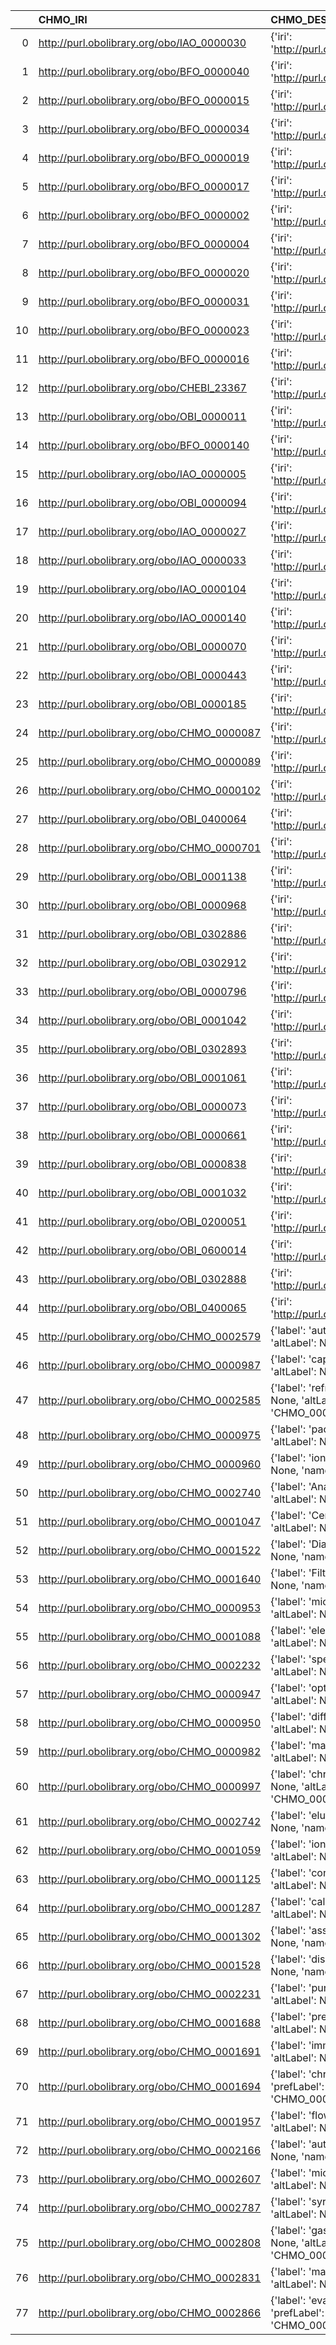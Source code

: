 |    | CHMO_IRI                                    | CHMO_DESC                                                                                                       | OBI_IRI                                     | OBI_DESC                                               |
|---:|:--------------------------------------------|:----------------------------------------------------------------------------------------------------------------|:--------------------------------------------|:-------------------------------------------------------|
|  0 | http://purl.obolibrary.org/obo/IAO_0000030  | {'iri': 'http://purl.obolibrary.org/obo/IAO_0000030'}                                                           | http://purl.obolibrary.org/obo/IAO_0000030  | {'iri': 'http://purl.obolibrary.org/obo/IAO_0000030'}  |
|  1 | http://purl.obolibrary.org/obo/BFO_0000040  | {'iri': 'http://purl.obolibrary.org/obo/BFO_0000040'}                                                           | http://purl.obolibrary.org/obo/BFO_0000040  | {'iri': 'http://purl.obolibrary.org/obo/BFO_0000040'}  |
|  2 | http://purl.obolibrary.org/obo/BFO_0000015  | {'iri': 'http://purl.obolibrary.org/obo/BFO_0000015'}                                                           | http://purl.obolibrary.org/obo/BFO_0000015  | {'iri': 'http://purl.obolibrary.org/obo/BFO_0000015'}  |
|  3 | http://purl.obolibrary.org/obo/BFO_0000034  | {'iri': 'http://purl.obolibrary.org/obo/BFO_0000034'}                                                           | http://purl.obolibrary.org/obo/BFO_0000034  | {'iri': 'http://purl.obolibrary.org/obo/BFO_0000034'}  |
|  4 | http://purl.obolibrary.org/obo/BFO_0000019  | {'iri': 'http://purl.obolibrary.org/obo/BFO_0000019'}                                                           | http://purl.obolibrary.org/obo/BFO_0000019  | {'iri': 'http://purl.obolibrary.org/obo/BFO_0000019'}  |
|  5 | http://purl.obolibrary.org/obo/BFO_0000017  | {'iri': 'http://purl.obolibrary.org/obo/BFO_0000017'}                                                           | http://purl.obolibrary.org/obo/BFO_0000017  | {'iri': 'http://purl.obolibrary.org/obo/BFO_0000017'}  |
|  6 | http://purl.obolibrary.org/obo/BFO_0000002  | {'iri': 'http://purl.obolibrary.org/obo/BFO_0000002'}                                                           | http://purl.obolibrary.org/obo/BFO_0000002  | {'iri': 'http://purl.obolibrary.org/obo/BFO_0000002'}  |
|  7 | http://purl.obolibrary.org/obo/BFO_0000004  | {'iri': 'http://purl.obolibrary.org/obo/BFO_0000004'}                                                           | http://purl.obolibrary.org/obo/BFO_0000004  | {'iri': 'http://purl.obolibrary.org/obo/BFO_0000004'}  |
|  8 | http://purl.obolibrary.org/obo/BFO_0000020  | {'iri': 'http://purl.obolibrary.org/obo/BFO_0000020'}                                                           | http://purl.obolibrary.org/obo/BFO_0000020  | {'iri': 'http://purl.obolibrary.org/obo/BFO_0000020'}  |
|  9 | http://purl.obolibrary.org/obo/BFO_0000031  | {'iri': 'http://purl.obolibrary.org/obo/BFO_0000031'}                                                           | http://purl.obolibrary.org/obo/BFO_0000031  | {'iri': 'http://purl.obolibrary.org/obo/BFO_0000031'}  |
| 10 | http://purl.obolibrary.org/obo/BFO_0000023  | {'iri': 'http://purl.obolibrary.org/obo/BFO_0000023'}                                                           | http://purl.obolibrary.org/obo/BFO_0000023  | {'iri': 'http://purl.obolibrary.org/obo/BFO_0000023'}  |
| 11 | http://purl.obolibrary.org/obo/BFO_0000016  | {'iri': 'http://purl.obolibrary.org/obo/BFO_0000016'}                                                           | http://purl.obolibrary.org/obo/BFO_0000016  | {'iri': 'http://purl.obolibrary.org/obo/BFO_0000016'}  |
| 12 | http://purl.obolibrary.org/obo/CHEBI_23367  | {'iri': 'http://purl.obolibrary.org/obo/CHEBI_23367'}                                                           | http://purl.obolibrary.org/obo/CHEBI_23367  | {'iri': 'http://purl.obolibrary.org/obo/CHEBI_23367'}  |
| 13 | http://purl.obolibrary.org/obo/OBI_0000011  | {'iri': 'http://purl.obolibrary.org/obo/OBI_0000011'}                                                           | http://purl.obolibrary.org/obo/OBI_0000011  | {'iri': 'http://purl.obolibrary.org/obo/OBI_0000011'}  |
| 14 | http://purl.obolibrary.org/obo/BFO_0000140  | {'iri': 'http://purl.obolibrary.org/obo/BFO_0000140'}                                                           | http://purl.obolibrary.org/obo/BFO_0000140  | {'iri': 'http://purl.obolibrary.org/obo/BFO_0000140'}  |
| 15 | http://purl.obolibrary.org/obo/IAO_0000005  | {'iri': 'http://purl.obolibrary.org/obo/IAO_0000005'}                                                           | http://purl.obolibrary.org/obo/IAO_0000005  | {'iri': 'http://purl.obolibrary.org/obo/IAO_0000005'}  |
| 16 | http://purl.obolibrary.org/obo/OBI_0000094  | {'iri': 'http://purl.obolibrary.org/obo/OBI_0000094'}                                                           | http://purl.obolibrary.org/obo/OBI_0000094  | {'iri': 'http://purl.obolibrary.org/obo/OBI_0000094'}  |
| 17 | http://purl.obolibrary.org/obo/IAO_0000027  | {'iri': 'http://purl.obolibrary.org/obo/IAO_0000027'}                                                           | http://purl.obolibrary.org/obo/IAO_0000027  | {'iri': 'http://purl.obolibrary.org/obo/IAO_0000027'}  |
| 18 | http://purl.obolibrary.org/obo/IAO_0000033  | {'iri': 'http://purl.obolibrary.org/obo/IAO_0000033'}                                                           | http://purl.obolibrary.org/obo/IAO_0000033  | {'iri': 'http://purl.obolibrary.org/obo/IAO_0000033'}  |
| 19 | http://purl.obolibrary.org/obo/IAO_0000104  | {'iri': 'http://purl.obolibrary.org/obo/IAO_0000104'}                                                           | http://purl.obolibrary.org/obo/IAO_0000104  | {'iri': 'http://purl.obolibrary.org/obo/IAO_0000104'}  |
| 20 | http://purl.obolibrary.org/obo/IAO_0000140  | {'iri': 'http://purl.obolibrary.org/obo/IAO_0000140'}                                                           | http://purl.obolibrary.org/obo/IAO_0000140  | {'iri': 'http://purl.obolibrary.org/obo/IAO_0000140'}  |
| 21 | http://purl.obolibrary.org/obo/OBI_0000070  | {'iri': 'http://purl.obolibrary.org/obo/OBI_0000070'}                                                           | http://purl.obolibrary.org/obo/OBI_0000070  | {'iri': 'http://purl.obolibrary.org/obo/OBI_0000070'}  |
| 22 | http://purl.obolibrary.org/obo/OBI_0000443  | {'iri': 'http://purl.obolibrary.org/obo/OBI_0000443'}                                                           | http://purl.obolibrary.org/obo/OBI_0000443  | {'iri': 'http://purl.obolibrary.org/obo/OBI_0000443'}  |
| 23 | http://purl.obolibrary.org/obo/OBI_0000185  | {'iri': 'http://purl.obolibrary.org/obo/OBI_0000185'}                                                           | http://purl.obolibrary.org/obo/OBI_0000185  | {'iri': 'http://purl.obolibrary.org/obo/OBI_0000185'}  |
| 24 | http://purl.obolibrary.org/obo/CHMO_0000087 | {'iri': 'http://purl.obolibrary.org/obo/CHMO_0000087'}                                                          | http://purl.obolibrary.org/obo/CHMO_0000087 | {'iri': 'http://purl.obolibrary.org/obo/CHMO_0000087'} |
| 25 | http://purl.obolibrary.org/obo/CHMO_0000089 | {'iri': 'http://purl.obolibrary.org/obo/CHMO_0000089'}                                                          | http://purl.obolibrary.org/obo/CHMO_0000089 | {'iri': 'http://purl.obolibrary.org/obo/CHMO_0000089'} |
| 26 | http://purl.obolibrary.org/obo/CHMO_0000102 | {'iri': 'http://purl.obolibrary.org/obo/CHMO_0000102'}                                                          | http://purl.obolibrary.org/obo/CHMO_0000102 | {'iri': 'http://purl.obolibrary.org/obo/CHMO_0000102'} |
| 27 | http://purl.obolibrary.org/obo/OBI_0400064  | {'iri': 'http://purl.obolibrary.org/obo/OBI_0400064'}                                                           | http://purl.obolibrary.org/obo/OBI_0400064  | {'iri': 'http://purl.obolibrary.org/obo/OBI_0400064'}  |
| 28 | http://purl.obolibrary.org/obo/CHMO_0000701 | {'iri': 'http://purl.obolibrary.org/obo/CHMO_0000701'}                                                          | http://purl.obolibrary.org/obo/CHMO_0000701 | {'iri': 'http://purl.obolibrary.org/obo/CHMO_0000701'} |
| 29 | http://purl.obolibrary.org/obo/OBI_0001138  | {'iri': 'http://purl.obolibrary.org/obo/OBI_0001138'}                                                           | http://purl.obolibrary.org/obo/OBI_0001138  | {'iri': 'http://purl.obolibrary.org/obo/OBI_0001138'}  |
| 30 | http://purl.obolibrary.org/obo/OBI_0000968  | {'iri': 'http://purl.obolibrary.org/obo/OBI_0000968'}                                                           | http://purl.obolibrary.org/obo/OBI_0000968  | {'iri': 'http://purl.obolibrary.org/obo/OBI_0000968'}  |
| 31 | http://purl.obolibrary.org/obo/OBI_0302886  | {'iri': 'http://purl.obolibrary.org/obo/OBI_0302886'}                                                           | http://purl.obolibrary.org/obo/OBI_0302886  | {'iri': 'http://purl.obolibrary.org/obo/OBI_0302886'}  |
| 32 | http://purl.obolibrary.org/obo/OBI_0302912  | {'iri': 'http://purl.obolibrary.org/obo/OBI_0302912'}                                                           | http://purl.obolibrary.org/obo/OBI_0302912  | {'iri': 'http://purl.obolibrary.org/obo/OBI_0302912'}  |
| 33 | http://purl.obolibrary.org/obo/OBI_0000796  | {'iri': 'http://purl.obolibrary.org/obo/OBI_0000796'}                                                           | http://purl.obolibrary.org/obo/OBI_0000796  | {'iri': 'http://purl.obolibrary.org/obo/OBI_0000796'}  |
| 34 | http://purl.obolibrary.org/obo/OBI_0001042  | {'iri': 'http://purl.obolibrary.org/obo/OBI_0001042'}                                                           | http://purl.obolibrary.org/obo/OBI_0001042  | {'iri': 'http://purl.obolibrary.org/obo/OBI_0001042'}  |
| 35 | http://purl.obolibrary.org/obo/OBI_0302893  | {'iri': 'http://purl.obolibrary.org/obo/OBI_0302893'}                                                           | http://purl.obolibrary.org/obo/OBI_0302893  | {'iri': 'http://purl.obolibrary.org/obo/OBI_0302893'}  |
| 36 | http://purl.obolibrary.org/obo/OBI_0001061  | {'iri': 'http://purl.obolibrary.org/obo/OBI_0001061'}                                                           | http://purl.obolibrary.org/obo/OBI_0001061  | {'iri': 'http://purl.obolibrary.org/obo/OBI_0001061'}  |
| 37 | http://purl.obolibrary.org/obo/OBI_0000073  | {'iri': 'http://purl.obolibrary.org/obo/OBI_0000073'}                                                           | http://purl.obolibrary.org/obo/OBI_0000073  | {'iri': 'http://purl.obolibrary.org/obo/OBI_0000073'}  |
| 38 | http://purl.obolibrary.org/obo/OBI_0000661  | {'iri': 'http://purl.obolibrary.org/obo/OBI_0000661'}                                                           | http://purl.obolibrary.org/obo/OBI_0000661  | {'iri': 'http://purl.obolibrary.org/obo/OBI_0000661'}  |
| 39 | http://purl.obolibrary.org/obo/OBI_0000838  | {'iri': 'http://purl.obolibrary.org/obo/OBI_0000838'}                                                           | http://purl.obolibrary.org/obo/OBI_0000838  | {'iri': 'http://purl.obolibrary.org/obo/OBI_0000838'}  |
| 40 | http://purl.obolibrary.org/obo/OBI_0001032  | {'iri': 'http://purl.obolibrary.org/obo/OBI_0001032'}                                                           | http://purl.obolibrary.org/obo/OBI_0001032  | {'iri': 'http://purl.obolibrary.org/obo/OBI_0001032'}  |
| 41 | http://purl.obolibrary.org/obo/OBI_0200051  | {'iri': 'http://purl.obolibrary.org/obo/OBI_0200051'}                                                           | http://purl.obolibrary.org/obo/OBI_0200051  | {'iri': 'http://purl.obolibrary.org/obo/OBI_0200051'}  |
| 42 | http://purl.obolibrary.org/obo/OBI_0600014  | {'iri': 'http://purl.obolibrary.org/obo/OBI_0600014'}                                                           | http://purl.obolibrary.org/obo/OBI_0600014  | {'iri': 'http://purl.obolibrary.org/obo/OBI_0600014'}  |
| 43 | http://purl.obolibrary.org/obo/OBI_0302888  | {'iri': 'http://purl.obolibrary.org/obo/OBI_0302888'}                                                           | http://purl.obolibrary.org/obo/OBI_0302888  | {'iri': 'http://purl.obolibrary.org/obo/OBI_0302888'}  |
| 44 | http://purl.obolibrary.org/obo/OBI_0400065  | {'iri': 'http://purl.obolibrary.org/obo/OBI_0400065'}                                                           | http://purl.obolibrary.org/obo/OBI_0400065  | {'iri': 'http://purl.obolibrary.org/obo/OBI_0400065'}  |
| 45 | http://purl.obolibrary.org/obo/CHMO_0002579 | {'label': 'autosampler', 'prefLabel': None, 'altLabel': None, 'name': 'CHMO_0002579'}                           | http://purl.obolibrary.org/obo/OBI_0000555  | {'label': 'autosampler'}                               |
| 46 | http://purl.obolibrary.org/obo/CHMO_0000987 | {'label': 'capillary column', 'prefLabel': None, 'altLabel': None, 'name': 'CHMO_0000987'}                      | http://purl.obolibrary.org/obo/OBI_0000496  | {'label': 'capillary column'}                          |
| 47 | http://purl.obolibrary.org/obo/CHMO_0002585 | {'label': 'refractive index detector', 'prefLabel': None, 'altLabel': None, 'name': 'CHMO_0002585'}             | http://purl.obolibrary.org/obo/OBI_0000583  | {'label': 'refractive index detector'}                 |
| 48 | http://purl.obolibrary.org/obo/CHMO_0000975 | {'label': 'packed column', 'prefLabel': None, 'altLabel': None, 'name': 'CHMO_0000975'}                         | http://purl.obolibrary.org/obo/OBI_0000448  | {'label': 'packed column'}                             |
| 49 | http://purl.obolibrary.org/obo/CHMO_0000960 | {'label': 'ion source', 'prefLabel': None, 'altLabel': None, 'name': 'CHMO_0000960'}                            | http://purl.obolibrary.org/obo/OBI_0000361  | {'label': 'ion source'}                                |
| 50 | http://purl.obolibrary.org/obo/CHMO_0002740 | {'label': 'Analyte role', 'prefLabel': None, 'altLabel': None, 'name': 'CHMO_0002740'}                          | http://purl.obolibrary.org/obo/OBI_0000275  | {'label': 'Analyte role'}                              |
| 51 | http://purl.obolibrary.org/obo/CHMO_0001047 | {'label': 'Centrifugation', 'prefLabel': None, 'altLabel': None, 'name': 'CHMO_0001047'}                        | http://purl.obolibrary.org/obo/OBI_0302886  | {'label': 'Centrifugation'}                            |
| 52 | http://purl.obolibrary.org/obo/CHMO_0001522 | {'label': 'Dialysis', 'prefLabel': None, 'altLabel': None, 'name': 'CHMO_0001522'}                              | http://purl.obolibrary.org/obo/OBI_0600052  | {'label': 'Dialysis'}                                  |
| 53 | http://purl.obolibrary.org/obo/CHMO_0001640 | {'label': 'Filtration', 'prefLabel': None, 'altLabel': None, 'name': 'CHMO_0001640'}                            | http://purl.obolibrary.org/obo/OBI_0302885  | {'label': 'Filtration'}                                |
| 54 | http://purl.obolibrary.org/obo/CHMO_0000953 | {'label': 'microscope', 'prefLabel': None, 'altLabel': None, 'name': 'CHMO_0000953'}                            | http://purl.obolibrary.org/obo/OBI_0400169  | {'label': 'microscope'}                                |
| 55 | http://purl.obolibrary.org/obo/CHMO_0001088 | {'label': 'electron microscope', 'prefLabel': None, 'altLabel': None, 'name': 'CHMO_0001088'}                   | http://purl.obolibrary.org/obo/OBI_0000990  | {'label': 'electron microscope'}                       |
| 56 | http://purl.obolibrary.org/obo/CHMO_0002232 | {'label': 'spectrophotometer', 'prefLabel': None, 'altLabel': None, 'name': 'CHMO_0002232'}                     | http://purl.obolibrary.org/obo/OBI_0400115  | {'label': 'spectrophotometer'}                         |
| 57 | http://purl.obolibrary.org/obo/CHMO_0000947 | {'label': 'optical microscope', 'prefLabel': None, 'altLabel': None, 'name': 'CHMO_0000947'}                    | http://purl.obolibrary.org/obo/OBI_0000940  | {'label': 'optical microscope'}                        |
| 58 | http://purl.obolibrary.org/obo/CHMO_0000950 | {'label': 'diffractometer', 'prefLabel': None, 'altLabel': None, 'name': 'CHMO_0000950'}                        | http://purl.obolibrary.org/obo/OBI_0001122  | {'label': 'diffractometer'}                            |
| 59 | http://purl.obolibrary.org/obo/CHMO_0000982 | {'label': 'mass spectrometer', 'prefLabel': None, 'altLabel': None, 'name': 'CHMO_0000982'}                     | http://purl.obolibrary.org/obo/OBI_0000049  | {'label': 'mass spectrometer'}                         |
| 60 | http://purl.obolibrary.org/obo/CHMO_0000997 | {'label': 'chromatography column', 'prefLabel': None, 'altLabel': None, 'name': 'CHMO_0000997'}                 | http://purl.obolibrary.org/obo/OBI_0000038  | {'label': 'chromatography column'}                     |
| 61 | http://purl.obolibrary.org/obo/CHMO_0002742 | {'label': 'elution', 'prefLabel': None, 'altLabel': None, 'name': 'CHMO_0002742'}                               | http://purl.obolibrary.org/obo/OBI_0302905  | {'label': 'elution'}                                   |
| 62 | http://purl.obolibrary.org/obo/CHMO_0001059 | {'label': 'ion detector', 'prefLabel': None, 'altLabel': None, 'name': 'CHMO_0001059'}                          | http://purl.obolibrary.org/obo/OBI_0000364  | {'label': 'ion detector'}                              |
| 63 | http://purl.obolibrary.org/obo/CHMO_0001125 | {'label': 'confocal microscope', 'prefLabel': None, 'altLabel': None, 'name': 'CHMO_0001125'}                   | http://purl.obolibrary.org/obo/OBI_0001079  | {'label': 'confocal microscope'}                       |
| 64 | http://purl.obolibrary.org/obo/CHMO_0001287 | {'label': 'calorimeter', 'prefLabel': None, 'altLabel': None, 'name': 'CHMO_0001287'}                           | http://purl.obolibrary.org/obo/OBI_0000930  | {'label': 'calorimeter'}                               |
| 65 | http://purl.obolibrary.org/obo/CHMO_0001302 | {'label': 'assembly', 'prefLabel': None, 'altLabel': None, 'name': 'CHMO_0001302'}                              | http://purl.obolibrary.org/obo/SO_0001248   | {'label': 'assembly'}                                  |
| 66 | http://purl.obolibrary.org/obo/CHMO_0001528 | {'label': 'dissection', 'prefLabel': None, 'altLabel': None, 'name': 'CHMO_0001528'}                            | http://purl.obolibrary.org/obo/OBI_0001504  | {'label': 'dissection'}                                |
| 67 | http://purl.obolibrary.org/obo/CHMO_0002231 | {'label': 'purification', 'prefLabel': None, 'altLabel': None, 'name': 'CHMO_0002231'}                          | http://purl.obolibrary.org/obo/OBI_0001505  | {'label': 'purification'}                              |
| 68 | http://purl.obolibrary.org/obo/CHMO_0001688 | {'label': 'precipitation', 'prefLabel': None, 'altLabel': None, 'name': 'CHMO_0001688'}                         | http://purl.obolibrary.org/obo/OBI_0600034  | {'label': 'precipitation'}                             |
| 69 | http://purl.obolibrary.org/obo/CHMO_0001691 | {'label': 'immunoprecipitation', 'prefLabel': None, 'altLabel': None, 'name': 'CHMO_0001691'}                   | http://purl.obolibrary.org/obo/OBI_0000690  | {'label': 'immunoprecipitation'}                       |
| 70 | http://purl.obolibrary.org/obo/CHMO_0001694 | {'label': 'chromatin immunoprecipitation', 'prefLabel': None, 'altLabel': None, 'name': 'CHMO_0001694'}         | http://purl.obolibrary.org/obo/OBI_00001975 | {'label': 'chromatin immunoprecipitation'}             |
| 71 | http://purl.obolibrary.org/obo/CHMO_0001957 | {'label': 'flow cytometer', 'prefLabel': None, 'altLabel': None, 'name': 'CHMO_0001957'}                        | http://purl.obolibrary.org/obo/OBI_0400044  | {'label': 'flow cytometer'}                            |
| 72 | http://purl.obolibrary.org/obo/CHMO_0002166 | {'label': 'autoclave', 'prefLabel': None, 'altLabel': None, 'name': 'CHMO_0002166'}                             | http://purl.obolibrary.org/obo/OBI_0001112  | {'label': 'autoclave'}                                 |
| 73 | http://purl.obolibrary.org/obo/CHMO_0002607 | {'label': 'micromanipulator', 'prefLabel': None, 'altLabel': None, 'name': 'CHMO_0002607'}                      | http://purl.obolibrary.org/obo/OBI_0000935  | {'label': 'micromanipulator'}                          |
| 74 | http://purl.obolibrary.org/obo/CHMO_0002787 | {'label': 'syringe pump', 'prefLabel': None, 'altLabel': None, 'name': 'CHMO_0002787'}                          | http://purl.obolibrary.org/obo/OBI_0400100  | {'label': 'syringe pump'}                              |
| 75 | http://purl.obolibrary.org/obo/CHMO_0002808 | {'label': 'gas chromatography oven', 'prefLabel': None, 'altLabel': None, 'name': 'CHMO_0002808'}               | http://purl.obolibrary.org/obo/OBI_0000554  | {'label': 'gas chromatography oven'}                   |
| 76 | http://purl.obolibrary.org/obo/CHMO_0002831 | {'label': 'material acquisition', 'prefLabel': None, 'altLabel': None, 'name': 'CHMO_0002831'}                  | http://purl.obolibrary.org/obo/OBI_0600010  | {'label': 'material acquisition'}                      |
| 77 | http://purl.obolibrary.org/obo/CHMO_0002866 | {'label': 'evaporative light scattering detector', 'prefLabel': None, 'altLabel': None, 'name': 'CHMO_0002866'} | http://purl.obolibrary.org/obo/OBI_0000547  | {'label': 'evaporative light scattering detector'}     |